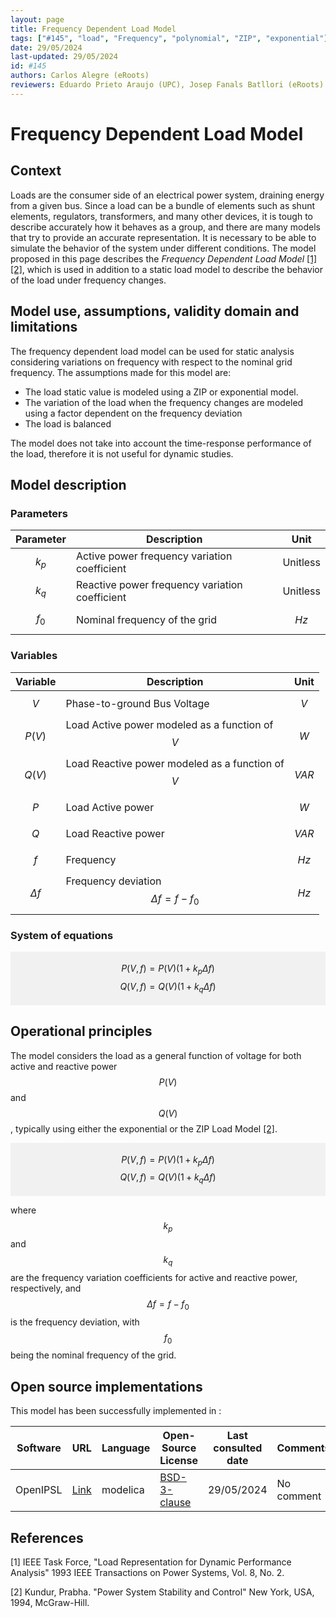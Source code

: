 ```yaml
---
layout: page
title: Frequency Dependent Load Model 
tags: ["#145", "load", "Frequency", "polynomial", "ZIP", "exponential"] 
date: 29/05/2024 
last-updated: 29/05/2024
id: #145
authors: Carlos Alegre (eRoots)
reviewers: Eduardo Prieto Araujo (UPC), Josep Fanals Batllori (eRoots)
---
```


# Frequency Dependent Load Model

## Context

Loads are the consumer side of an electrical power system, draining energy from a given bus. Since a load can be a bundle of elements such as shunt elements, regulators, transformers, and many other devices, it is tough to describe accurately how it behaves as a group, and there are many models that try to provide an accurate representation. It is necessary to be able to simulate the behavior of the system under different conditions. The model proposed in this page describes the *Frequency Dependent Load Model* [[1]](#1) [[2]](#3), which is used in addition to a static load model to describe the behavior of the load under frequency changes.

## Model use, assumptions, validity domain and limitations

The frequency dependent load model can be used for static analysis considering variations on frequency with respect to the nominal grid frequency. The assumptions made for this model are:

* The load static value is modeled using a ZIP or exponential model.
* The variation of the load when the frequency changes are modeled using a factor dependent on the frequency deviation
* The load is balanced 

The model does not take into account the time-response performance of the load, therefore it is not useful for dynamic studies.

## Model description

### Parameters

| Parameter|Description | Unit |
| ---| ---  | --- |
| $$k_p$$ | Active power frequency variation coefficient | Unitless |
| $$k_q$$ | Reactive power frequency variation coefficient | Unitless |
| $$f_0$$ | Nominal frequency of the grid | $$Hz$$ |

### Variables 

| Variable | Description | Unit |
| --- | --- | --- |
| $$V$$ | Phase-to-ground Bus Voltage | $$V$$ |
| $$P(V)$$ | Load Active power modeled as a function of $$V$$ | $$W$$ |
| $$Q(V)$$ | Load Reactive power modeled as a function of $$V$$ | $$VAR$$ |
| $$P$$ | Load Active power | $$W$$ |
| $$Q$$ | Load Reactive power | $$VAR$$ |
| $$f$$ | Frequency | $$Hz$$ |
| $$\Delta f$$ | Frequency deviation $$\Delta f = f - f_0$$ | $$Hz$$ |


### System of equations

<div style="background-color:rgba(0, 0, 0, 0.0470588); text-align:center; vertical-align: middle; padding:4px 0;">

$$P(V, f) = P(V) (1 + k_p\Delta f) $$
$$Q(V, f) = Q(V) (1 + k_q \Delta f) $$
</div>

## Operational principles

The model considers the load as a general function of voltage for both active and reactive power $$P(V)$$ and $$Q(V)$$, typically using either the exponential or the ZIP Load Model [[2]](#2).

<div style="background-color:rgba(0, 0, 0, 0.0470588); text-align:center; vertical-align: middle; padding:4px 0;">

$$P(V, f) = P(V) (1 + k_p\Delta f) $$
$$Q(V, f) = Q(V) (1 + k_q \Delta f) $$
</div>

where $$k_p$$ and $$k_q$$ are the frequency variation coefficients for active and reactive power, respectively, and $$\Delta f = f - f_0$$ is the frequency deviation, with $$f_0$$ being the nominal frequency of the grid.

## Open source implementations

This model has been successfully implemented in :


| Software      | URL | Language | Open-Source License | Last consulted date | Comments |
| --------------| --- | --------- | ------------------- |------------------- | -------- |
|OpenIPSL | [Link](https://github.com/OpenIPSL/OpenIPSL/blob/master/OpenIPSL/Electrical/Loads/PSAT/FrequencyDependent.mo) | modelica | [BSD-3-clause](https://opensource.org/licenses/BSD-3-Clause)  | 29/05/2024 | No comment |


## References

<a id="1">[1]</a> IEEE Task Force, "Load Representation for Dynamic Performance Analysis" 1993 IEEE Transactions on Power Systems, Vol. 8, No. 2.

<a id="2">[2]</a> Kundur, Prabha. "Power System Stability and Control" New York, USA, 1994, McGraw-Hill.
